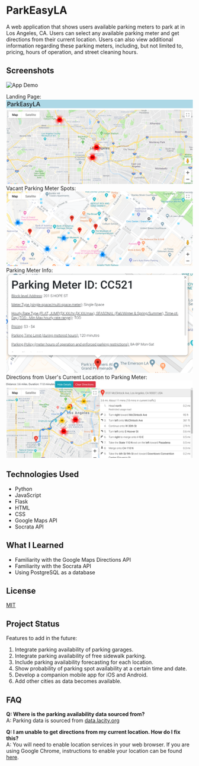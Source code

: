 # ParkEasyLA
A web application that shows users available parking meters to park at in 
Los Angeles, CA. Users can select any available parking meter and get directions
from their current location. Users can also view additional information 
regarding these parking meters, including, but not limited to, pricing, hours 
of operation, and street cleaning hours.

## Screenshots
![App Demo](./img/parkeasyLA.gif)

Landing Page: ![](./screenshots/landing_page.PNG)
Vacant Parking Meter Spots: ![](./screenshots/zoomed_in_vacant_spots.PNG)
Parking Meter Info: ![](/screenshots/parking_meter_info.PNG)
Directions from User's Current Location to Parking Meter: ![](/screenshots/directions.PNG)

## Technologies Used
- Python
- JavaScript
- Flask
- HTML
- CSS
- Google Maps API
- Socrata API

## What I Learned
- Familiarity with the Google Maps Directions API
- Familiarity with the Socrata API
- Using PostgreSQL as a database

## License
[MIT](https://choosealicense.com/licenses/mit/)

## Project Status
Features to add in the future:
1. Integrate parking availability of parking garages.
2. Integrate parking availability of free sidewalk parking.
3. Include parking availability forecasting for each location.
4. Show probability of parking spot availability at a certain time and date.
5. Develop a companion mobile app for iOS and Android.
6. Add other cities as data becomes available.

## FAQ
**Q: Where is the parking availability data sourced from?**<br/>
A: Parking data is sourced from <a href="data.lacity.org">data.lacity.org</a>

**Q: I am unable to get directions from my current location. How do I fix this?**<br/>
A: You will need to enable location services in your web browser. If you are 
using Google Chrome, instructions to enable your location can be found [here](https://support.google.com/chrome/answer/142065?co=GENIE.Platform%3DDesktop&hl=en).